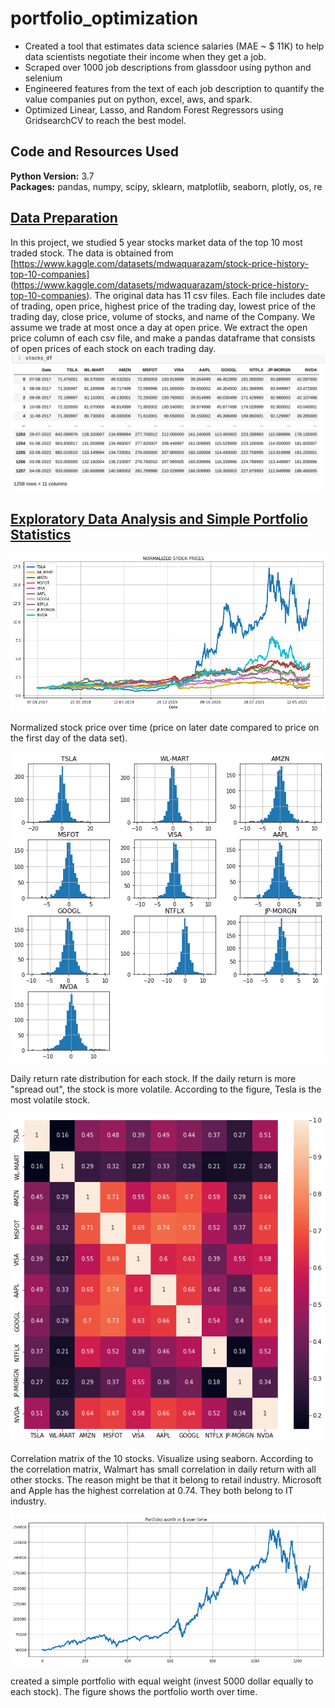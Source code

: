 # portfolio_optimization
* Created a tool that estimates data science salaries (MAE ~ $ 11K) to help data scientists negotiate their income when they get a job.
* Scraped over 1000 job descriptions from glassdoor using python and selenium
* Engineered features from the text of each job description to quantify the value companies put on python, excel, aws, and spark. 
* Optimized Linear, Lasso, and Random Forest Regressors using GridsearchCV to reach the best model. 

## Code and Resources Used 
**Python Version:** 3.7  
**Packages:** pandas, numpy, scipy, sklearn, matplotlib, seaborn, plotly, os, re

## [Data Preparation](https://github.com/XYU1204/portfolio_optimization/blob/main/data_cleaning_processing.ipynb) 
In this project, we studied 5 year stocks market data of the top 10 most traded stock. The data is obtained from [https://www.kaggle.com/datasets/mdwaquarazam/stock-price-history-top-10-companies] (https://www.kaggle.com/datasets/mdwaquarazam/stock-price-history-top-10-companies). The original data has 11 csv files. Each file includes date of trading,	open price, highest price of the trading day,	lowest price of the trading day, close price,	volume of stocks, and name of the Company. We assume we trade at most once a day at open price. We extract the open price column of each csv file, and make a pandas dataframe that consists of open prices of each stock on each trading day.
![alt text](https://github.com/XYU1204/portfolio_optimization/blob/main/stocks_df.png)

## [Exploratory Data Analysis and Simple Portfolio Statistics](https://github.com/XYU1204/portfolio_optimization/blob/main/EDA_and_simple_portfolio_allocation.ipynb)
![alt text](https://github.com/XYU1204/portfolio_optimization/blob/main/all_stocks_normalized.png "Normalized stock price over time")

Normalized stock price over time (price on later date compared to price on the first day of the data set).


![alt text](https://github.com/XYU1204/portfolio_optimization/blob/main/daily_return_frequency.png "daily return distribution")

Daily return rate distribution for each stock. If the daily return is more "spread out", the stock is more volatile. According to the figure, Tesla is the most volatile stock.


![alt text](https://github.com/XYU1204/portfolio_optimization/blob/main/correlation_matrix.png "correlation matrix")

Correlation matrix of the 10 stocks. Visualize using seaborn. According to the correlation matrix, Walmart has small correlation in daily return with all other stocks. The reason might be that it belong to retail industry. Microsoft and Apple has the highest correlation at 0.74. They both belong to IT industry.

![alt text](https://github.com/XYU1204/portfolio_optimization/blob/main/portfolio_worth_over_time.png "Simple portfolio with equal weights")

created a simple portfolio with equal weight (invest 5000 dollar equally to each stock). The figure shows the portfolio worth over time.
